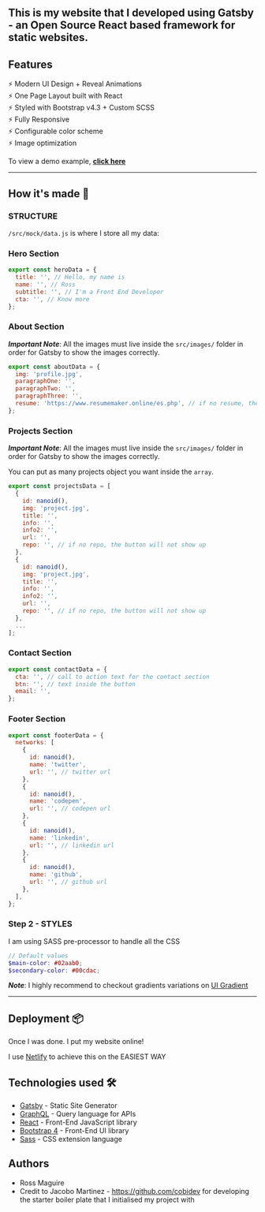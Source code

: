 ## This is my website that I developed using Gatsby - an Open Source React based framework for static websites.

## Features

⚡️ Modern UI Design + Reveal Animations\
⚡️ One Page Layout built with React\
⚡️ Styled with Bootstrap v4.3 + Custom SCSS\
⚡️ Fully Responsive\
⚡️ Configurable color scheme\
⚡️ Image optimization

To view a demo example, **[click here](https://rossmaguire.com)**

---

## How it's made 🔧

### STRUCTURE

`/src/mock/data.js` is where I store all my data:

### Hero Section

```javascript
export const heroData = {
  title: '', // Hello, my name is
  name: '', // Ross
  subtitle: '', // I'm a Front End Developer
  cta: '', // Know more
};
```

### About Section

**_Important Note_**: All the images must live inside the `src/images/` folder in order for Gatsby to show the images correctly.

```javascript
export const aboutData = {
  img: 'profile.jpg',
  paragraphOne: '',
  paragraphTwo: '',
  paragraphThree: '',
  resume: 'https://www.resumemaker.online/es.php', // if no resume, the button will not show up
};
```

### Projects Section

**_Important Note_**: All the images must live inside the `src/images/` folder in order for Gatsby to show the images correctly.

You can put as many projects object you want inside the `array`.

```javascript
export const projectsData = [
  {
    id: nanoid(),
    img: 'project.jpg',
    title: '',
    info: '',
    info2: '',
    url: '',
    repo: '', // if no repo, the button will not show up
  },
  {
    id: nanoid(),
    img: 'project.jpg',
    title: '',
    info: '',
    info2: '',
    url: '',
    repo: '', // if no repo, the button will not show up
  },
  ...
];
```

### Contact Section

```javascript
export const contactData = {
  cta: '', // call to action text for the contact section
  btn: '', // text inside the button
  email: '',
};
```

### Footer Section

```javascript
export const footerData = {
  networks: [
    {
      id: nanoid(),
      name: 'twitter',
      url: '', // twitter url
    },
    {
      id: nanoid(),
      name: 'codepen',
      url: '', // codepen url
    },
    {
      id: nanoid(),
      name: 'linkedin',
      url: '', // linkedin url
    },
    {
      id: nanoid(),
      name: 'github',
      url: '', // github url
    },
  ],
};
```

### Step 2 - STYLES

I am using SASS pre-processor to handle all the CSS

```scss
// Default values
$main-color: #02aab0;
$secondary-color: #00cdac;
```

**_Note_**: I highly recommend to checkout gradients variations on [UI Gradient](https://uigradients.com/#BrightVault)

---

## Deployment 📦

Once I was done. I put my website online!

I use [Netlify](https://netlify.com) to achieve this on the EASIEST WAY

## Technologies used 🛠️

- [Gatsby](https://www.gatsbyjs.org/) - Static Site Generator
- [GraphQL](https://graphql.org/) - Query language for APIs
- [React](https://es.reactjs.org/) - Front-End JavaScript library
- [Bootstrap 4](https://getbootstrap.com/docs/4.3/getting-started/introduction/) - Front-End UI library
- [Sass](https://sass-lang.com/documentation) - CSS extension language

## Authors

- Ross Maguire
- Credit to Jacobo Martinez - https://github.com/cobidev for developing the starter boiler plate that I initialised my project with

